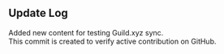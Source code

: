 ## Update Log  
Added new content for testing Guild.xyz sync.  
This commit is created to verify active contribution on GitHub.
